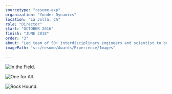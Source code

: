 ```yaml
---
sourcetype: "resume-exp"
organization: "Yonder Dynamics"
location: "La Jolla, CA"
role: "Director"
start: "OCTOBER 2016"
finish: "JUNE 2018"
order: "3"
about: "Led team of 50+ interdisciplinary engineers and scientist to build a 50 kg semi-autonomous Mars rover for international competition. Raised over $15,000 for the team and built my own Raman Spectrometer."
imagePath: "src/resume/Awards/Experience/Images"

---
```


![In the Field.](./Experience/Images/inthefield.jpg)

![One for All.](./Experience/Images/oneforall.jpg)

![Rock Hound.](./Experience/Images/rockhound.jpg)

